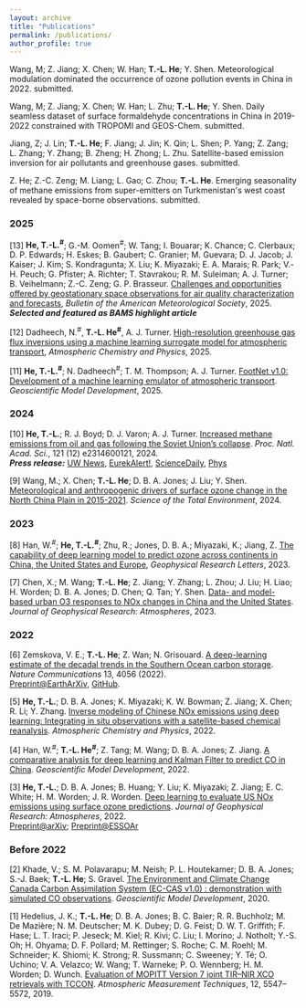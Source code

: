 ```yaml
---
layout: archive
title: "Publications"
permalink: /publications/
author_profile: true
---
```


Wang, M; Z. Jiang; X. Chen; W. Han; **T.-L. He**; Y. Shen. Meteorological modulation dominated the occurrence of ozone pollution events in China in 2022. submitted.

Wang, M; Z. Jiang; X. Chen; W. Han; L. Zhu; **T.-L. He**; Y. Shen. Daily seamless dataset of surface formaldehyde concentrations in China in 2019-2022 constrained with TROPOMI and GEOS-Chem. submitted.

Jiang, Z; J. Lin; **T.-L. He**; F. Jiang; J. Jin; K. Qin; L. Shen; P. Yang; Z. Zang; L. Zhang; Y. Zhang; B. Zheng; H. Zhong; L. Zhu. Satellite-based emission inversion for air pollutants and greenhouse gases. submitted.

Z. He; Z.-C. Zeng; M. Liang; L. Gao; C. Zhou; **T.-L. He**. Emerging seasonality of methane emissions from super-emitters on Turkmenistan's west coast revealed by space-borne observations. submitted.

### 2025

[13] **He, T.-L.<sup>#</sup>**; G.-M. Oomen<sup>#</sup>; W. Tang; I. Bouarar; K. Chance; C. Clerbaux; D. P. Edwards; H. Eskes; B. Gaubert; C. Granier; M. Guevara; D. J. Jacob; J. Kaiser; J. Kim; S. Kondragunta; X. Liu; K. Miyazaki; E. A. Marais; R. Park; V.-H. Peuch; G. Pfister; A. Richter; T. Stavrakou; R. M. Suleiman; A. J. Turner; B. Veihelmann; Z.-C. Zeng; G. P. Brasseur. [Challenges and opportunities offered by geostationary space observations for air quality characterization and forecasts](https://journals.ametsoc.org/view/journals/bams/aop/BAMS-D-23-0145.1/BAMS-D-23-0145.1.xml), <em>Bulletin of the American Meteorological Society</em>, 2025. <br />
**<em>Selected and featured as BAMS highlight article</em>**<br />

[12] Dadheech, N.<sup>#</sup>, **T.-L. He<sup>#</sup>**, A. J. Turner. [High-resolution greenhouse gas flux inversions using a machine learning surrogate model for atmospheric transport](https://acp.copernicus.org/articles/25/5159/2025/), <em>Atmospheric Chemistry and Physics</em>, 2025.<br />

[11] **He, T.-L.<sup>#</sup>**; N. Dadheech<sup>#</sup>; T. M. Thompson; A. J. Turner. [FootNet v1.0: Development of a machine learning emulator of atmospheric transport](https://gmd.copernicus.org/articles/18/1661/2025/). <em>Geoscientific Model Development</em>, 2025.<br />

### 2024


[10] **He, T.-L.**; R. J. Boyd; D. J. Varon; A. J. Turner. [Increased methane emissions from oil and gas following the Soviet Union’s collapse](https://www.pnas.org/doi/10.1073/pnas.2314600121). <em>Proc. Natl. Acad. Sci.</em>, 121 (12) e2314600121, 2024.<br />
**<em>Press release:</em>** [UW News](https://www.washington.edu/news/2024/03/12/ai-analysis-of-historical-satellite-images-show-ussr-collapse-in-1990s-increased-methane-emissions-despite-lower-oil-and-gas-production/),  [EurekAlert!](https://www.eurekalert.org/news-releases/1037434),  [ScienceDaily](https://www.sciencedaily.com/releases/2024/03/240312221011.htm),  [Phys](https://phys.org/news/2024-03-ai-analysis-satellite-images-1990s.html)<br />

[9] Wang, M.; X. Chen; **T.-L. He**; D. B. A. Jones; J. Liu; Y. Shen. [Meteorological and anthropogenic drivers of surface ozone change in the North China Plain in 2015-2021](https://doi.org/10.1016/j.scitotenv.2023.167763). <em>Science of the Total Environment</em>, 2024.<br />


### 2023

[8] Han, W.<sup>#</sup>; **He, T.-L.<sup>#</sup>**; Zhu, R.; Jones, D. B. A.; Miyazaki, K.; Jiang, Z. [The capability of deep learning model to predict ozone across continents in China, the United States and Europe](https://doi.org/10.1029/2023GL104928), <em>Geophysical Research Letters</em>, 2023. <br />

[7] Chen, X.; M. Wang; **T.-L. He**; Z. Jiang; Y. Zhang; L. Zhou; J. Liu; H. Liao; H. Worden; D. B. A. Jones; D. Chen; Q. Tan; Y. Shen. [Data- and model-based urban O3 responses to NOx changes in China and the United States](https://doi.org/10.1029/2022JD038228). <em>Journal of Geophysical Research: Atmospheres</em>, 2023.

### 2022 

[6] Zemskova, V. E.; **T.-L. He**; Z. Wan; N. Grisouard. [A deep-learning estimate of the decadal trends in the Southern Ocean carbon storage](https://www.nature.com/articles/s41467-022-31560-5). <em>Nature Communications</em> 13, 4056 (2022).<br /> 
[Preprint@EarthArXiv](https://doi.org/10.31223/X52603), [GitHub](https://github.com/tailonghe/Southern_Ocean_Carbon). <br />


[5] **He, T.-L.**; D. B. A. Jones; K. Miyazaki; K. W. Bowman; Z. Jiang; X. Chen; R. Li; Y. Zhang. [Inverse modeling of Chinese NOx emissions using deep learning: Integrating in situ observations with a satellite-based chemical reanalysis](https://acp.copernicus.org/articles/22/14059/2022/acp-22-14059-2022.html). <em>Atmospheric Chemistry and Physics</em>, 2022.<br /> 


[4] Han, W.<sup>#</sup>; **T.-L. He<sup>#</sup>**; Z. Tang; M. Wang; D. B. A. Jones; Z. Jiang. [A comparative analysis for deep learning and Kalman Filter to predict CO in China](https://gmd.copernicus.org/preprints/gmd-2021-420/). <em>Geoscientific Model Development</em>, 2022.<br />


[3] **He, T.-L.**; D. B. A. Jones; B. Huang; Y. Liu; K. Miyazaki; Z. Jiang; E. C. White; H. M. Worden; J. R. Worden. [Deep learning to evaluate US NOx emissions using surface ozone predictions](https://agupubs.onlinelibrary.wiley.com/doi/10.1029/2021JD035597). <em>Journal of Geophysical Research: Atmospheres</em>, 2022. <br />
[Preprint@arXiv](https://arxiv.org/abs/1908.05841); [Preprint@ESSOAr](https://www.essoar.org/doi/abs/10.1002/essoar.10507761.1) 

### Before 2022

[2] Khade, V.; S. M. Polavarapu; M. Neish; P. L. Houtekamer; D. B. A. Jones; S.-J. Baek; **T.-L. He**; S. Gravel. [The Environment and Climate Change Canada Carbon Assimilation System (EC-CAS v1.0) : demonstration with simulated CO observations](https://gmd.copernicus.org/preprints/gmd-2020-219/). <em>Geoscientific Model Development</em>, 2020.

[1] Hedelius, J. K.; **T.-L. He**; D. B. A. Jones; B. C. Baier; R. R. Buchholz; M. De Mazière; N. M. Deutscher; M. K. Dubey; D. G. Feist; D. W. T. Griffith; F. Hase; L. T. Iraci; P. Jeseck; M. Kiel; R. Kivi; C. Liu; I. Morino; J. Notholt; Y.-S. Oh; H. Ohyama; D. F. Pollard; M. Rettinger; S. Roche; C. M. Roehl; M. Schneider; K. Shiomi; K. Strong; R. Sussmann; C. Sweeney; Y. Té; O. Uchino; V. A. Velazco; W. Wang; T. Warneke; P. O. Wennberg; H. M. Worden; D. Wunch. [Evaluation of MOPITT Version 7 joint TIR–NIR XCO retrievals with TCCON](https://doi.org/10.5194/amt-12-5547-2019). <em>Atmospheric Measurement Techniques</em>, 12, 5547–5572, 2019.




<!--- <h3><em>You can also find my articles on <u><a href="https://scholar.google.com/citations?user=rfFLRuQAAAAJ&hl=en">my Google Scholar profile</a>.</u></em></h3> --->

